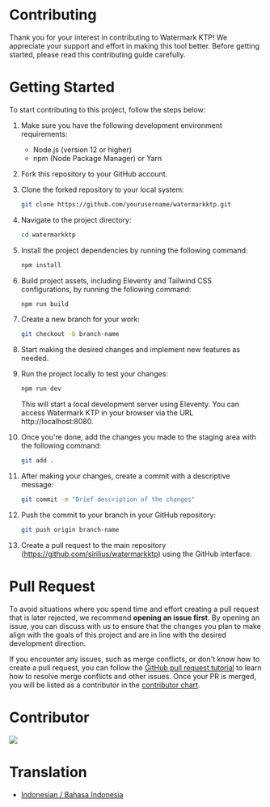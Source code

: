 # Contributing

Thank you for your interest in contributing to Watermark KTP! We appreciate your support and effort in making this tool better. Before getting started, please read this contributing guide carefully.

# Getting Started

To start contributing to this project, follow the steps below:

1. Make sure you have the following development environment requirements:
   - Node.js (version 12 or higher)
   - npm (Node Package Manager) or Yarn
2. Fork this repository to your GitHub account.
3. Clone the forked repository to your local system:

   ```sh
   git clone https://github.com/yourusername/watermarkktp.git
   ```

4. Navigate to the project directory:

   ```sh
   cd watermarkktp
   ```

5. Install the project dependencies by running the following command:

   ```sh
   npm install
   ```

6. Build project assets, including Eleventy and Tailwind CSS configurations, by running the following command:

   ```sh
   npm run build
   ```

7. Create a new branch for your work:

   ```sh
   git checkout -b branch-name
   ```

8. Start making the desired changes and implement new features as needed.

9. Run the project locally to test your changes:

   ```sh
   npm run dev
   ```

   This will start a local development server using Eleventy. You can access Watermark KTP in your browser via the URL http://localhost:8080.

10. Once you're done, add the changes you made to the staging area with the following command:

    ```sh
    git add .
    ```

11. After making your changes, create a commit with a descriptive message:

    ```sh
    git commit -m "Brief description of the changes"
    ```

12. Push the commit to your branch in your GitHub repository:

    ```sh
    git push origin branch-name
    ```

13. Create a pull request to the main repository (https://github.com/sirilius/watermarkktp) using the GitHub interface.

# Pull Request

To avoid situations where you spend time and effort creating a pull request that is later rejected, we recommend **opening an issue first**. By opening an issue, you can discuss with us to ensure that the changes you plan to make align with the goals of this project and are in line with the desired development direction.

If you encounter any issues, such as merge conflicts, or don't know how to create a pull request, you can follow the [GitHub pull request tutorial](https://docs.github.com/en/pull-requests/collaborating-with-pull-requests) to learn how to resolve merge conflicts and other issues. Once your PR is merged, you will be listed as a contributor in the [contributor chart](https://github.com/sirilius/watermarkktp/graphs/contributors).

# Contributor

<a href="https://github.com/sirilius/watermarkktp/graphs/contributors">
  <img src="https://contrib.rocks/image?repo=sirilius/watermarkktp" />
</a>

# Translation

- [Indonesian / Bahasa Indonesia](CONTRIBUTING-ID.md)
